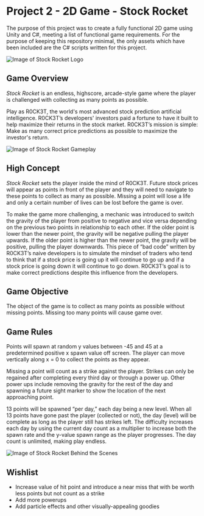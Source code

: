 # Project 2 - 2D Game - Stock Rocket
The purpose of this project was to create a fully functional 2D game using Unity and C#, meeting a list of functional game requirements. For the purpose of keeping this repository minimal, the only assets which have been included are the C# scripts written for this project.

![Image of Stock Rocket Logo](https://github.com/andrewhinshaw/cs-583-game-programming/blob/main/Project%202/Images/logo.png)

## Game Overview
*Stock Rocket* is an endless, highscore, arcade-style game where the player is challenged with collecting as many points as possible.

Play as R0CK3T, the world's most advanced stock prediction artificial intelligence. R0CK3T’s developers' investors paid a fortune to have it built to help maximize their returns in the stock market. R0CK3T’s mission is simple: Make as many correct price predictions as possible to maximize the investor's return.

![Image of Stock Rocket Gameplay](https://github.com/andrewhinshaw/cs-583-game-programming/blob/main/Project%202/Images/gameplay.png)

## High Concept 
*Stock Rocket* sets the player inside the mind of R0CK3T. Future stock prices will appear as points in front of the player and they will need to navigate to these points to collect as many as possible. Missing a point will lose a life and only a certain number of lives can be lost before the game is over.

To make the game more challenging, a mechanic was introduced to switch the gravity of the player from positive to negative and vice versa depending on the previous two points in relationship to each other. If the older point is lower than the newer point, the gravity will be negative pulling the player upwards. If the older point is higher than the newer point, the gravity will be positive, pulling the player downwards. This piece of “bad code” written by R0CK3T’s naive developers is to simulate the mindset of traders who tend to think that if a stock price is going up it will continue to go up and if a stock price is going down it will continue to go down. R0CK3T’s goal is to make correct predictions despite this influence from the developers.

## Game Objective
The object of the game is to collect as many points as possible without missing points. Missing too many points will cause game over.

## Game Rules
Points will spawn at random y values between -45 and 45 at a predetermined positive x spawn value off screen. The player can move vertically along x = 0 to collect the points as they appear.

Missing a point will count as a strike against the player. Strikes can only be regained after completing every third day or through a power up. Other power ups include removing the gravity for the rest of the day and spawning a future sight marker to show the location of the next approaching point.

13 points will be spawned “per day,” each day being a new level. When all 13 points have gone past the player (collected or not), the day (level) will be complete as long as the player still has strikes left. The difficulty increases each day by using the current day count as a multiplier to increase both the spawn rate and the y-value spawn range as the player progresses. The day count is unlimited, making play endless.

![Image of Stock Rocket Behind the Scenes](https://github.com/andrewhinshaw/cs-583-game-programming/blob/main/Project%202/Images/bts.png)

## Wishlist
- Increase value of hit point and introduce a near miss that with be worth less points but not count as a strike
- Add more powerups
- Add particle effects and other visually-appealing goodies
